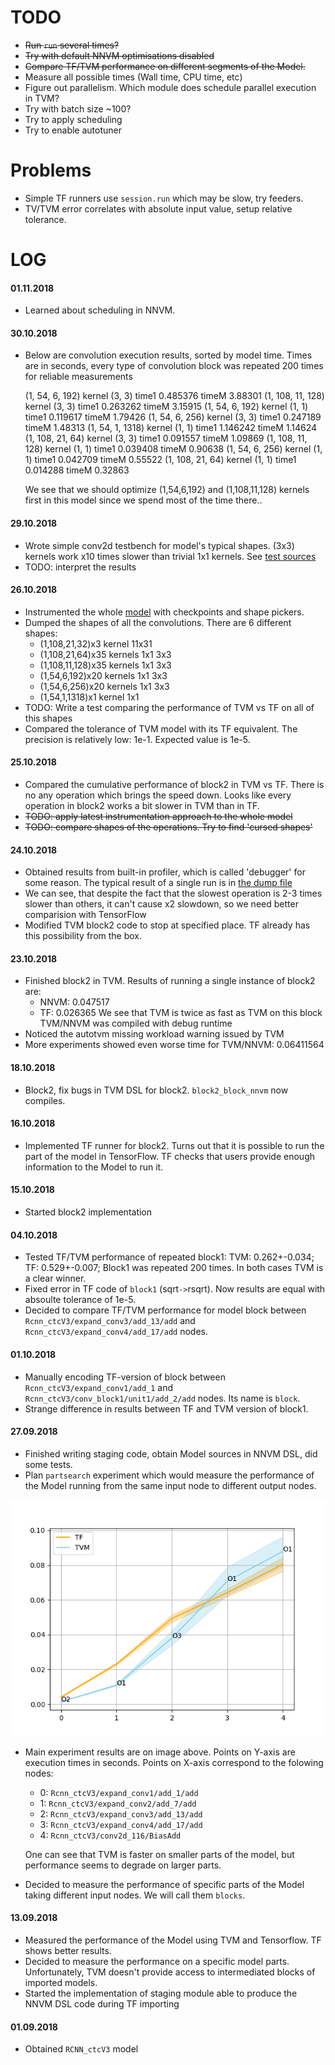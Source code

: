 TODO
====

* ~~Run `run` several times?~~
* ~~Try with default NNVM optimisations disabled~~
* ~~Compare TF/TVM performance on different segments of the Model.~~
* Measure all possible times (Wall time, CPU time, etc)
* Figure out parallelism. Which module does schedule parallel execution in TVM?
* Try with batch size ~100?
* Try to apply scheduling
* Try to enable autotuner

Problems
========

* Simple TF runners use `session.run` which may be slow, try feeders.
* TV/TVM error correlates with absolute input value, setup relative tolerance.


LOG
===

#### 01.11.2018
* Learned about scheduling in NNVM.

#### 30.10.2018
* Below are convolution execution results, sorted by model time.  Times are
  in seconds, every type of convolution block was repeated 200 times for
  reliable measurements

  (1, 54, 6, 192)   kernel (3, 3)  time1 0.485376 timeM 3.88301
  (1, 108, 11, 128) kernel (3, 3)  time1 0.263262 timeM 3.15915
  (1, 54, 6, 192)   kernel (1, 1)  time1 0.119617 timeM 1.79426
  (1, 54, 6, 256)   kernel (3, 3)  time1 0.247189 timeM 1.48313
  (1, 54, 1, 1318)  kernel (1, 1)  time1 1.146242 timeM 1.14624
  (1, 108, 21, 64)  kernel (3, 3)  time1 0.091557 timeM 1.09869
  (1, 108, 11, 128) kernel (1, 1)  time1 0.039408 timeM 0.90638
  (1, 54, 6, 256)   kernel (1, 1)  time1 0.042709 timeM 0.55522
  (1, 108, 21, 64)  kernel (1, 1)  time1 0.014288 timeM 0.32863

  We see that we should optimize (1,54,6,192) and (1,108,11,128) kernels
  first in this model since we spend most of the time there..

#### 29.10.2018
* Wrote simple conv2d testbench for model's typical shapes. (3x3) kernels work
  x10 times slower than trivial 1x1 kernels. See [test sources](./convperf.py)
* TODO: interpret the results

#### 26.10.2018
* Instrumented the whole [model](./model0v2.py) with checkpoints and shape
  pickers.
* Dumped the shapes of all the convolutions. There are 6 different shapes:
  - (1,108,21,32)x3    kernel 11x31
  - (1,108,21,64)x35   kernels 1x1 3x3
  - (1,108,11,128)x35  kernels 1x1 3x3
  - (1,54,6,192)x20    kernels 1x1 3x3
  - (1,54,6,256)x20    kernels 1x1 3x3
  - (1,54,1,1318)x1    kernel 1x1
* TODO: Write a test comparing the performance of TVM vs TF on all of this
  shapes
* Compared the tolerance of TVM model with its TF equivalent. The
  precision is relatively low: 1e-1. Expected value is 1e-5.

#### 25.10.2018
* Compared the cumulative performance of block2 in TVM vs TF. There is no any
  operation which brings the speed down. Looks like every operation in block2 works
  a bit slower in TVM than in TF.
* ~~TODO: apply latest instrumentation approach to the whole model~~
* ~~TODO: compare shapes of the operations. Try to find 'cursed shapes'~~

#### 24.10.2018
* Obtained results from built-in profiler, which is called 'debugger' for some
  reason. The typical result of a single run is in
  [the dump file](./data/block2-timings-sorted.txt)
* We can see, that despite the fact that the slowest operation is 2-3 times
  slower than others, it can't cause x2 slowdown, so we need better
  comparision with TensorFlow
* Modified TVM block2 code to stop at specified place. TF already has this
  possibility from the box.

#### 23.10.2018
* Finished block2 in TVM. Results of running a single instance of block2 are:
  - NNVM: 0.047517
  - TF:   0.026365
  We see that TVM is twice as fast as TVM on this block
  TVM/NNVM was compiled with debug runtime
* Noticed the autotvm missing workload warning issued by TVM
* More experiments showed even worse time for TVM/NNVM: 0.06411564

#### 18.10.2018
* Block2, fix bugs in TVM DSL for block2. `block2_block_nnvm` now compiles.

#### 16.10.2018
* Implemented TF runner for block2. Turns out that it is possible to run the
  part of the model in TensorFlow. TF checks that users provide enough
  information to the Model to run it.

#### 15.10.2018
* Started block2 implementation

#### 04.10.2018
* Tested TF/TVM performance of repeated block1: TVM: 0.262+-0.034; TF:
  0.529+-0.007; Block1 was repeated 200 times. In both cases TVM is a clear
  winner.
* Fixed error in TF code of `block1` (sqrt`->`rsqrt). Now results are equal
  with absoulte tolerance of 1e-5.
* Decided to compare TF/TVM performance for model block between
  `Rcnn_ctcV3/expand_conv3/add_13/add` and `Rcnn_ctcV3/expand_conv4/add_17/add`
  nodes.

#### 01.10.2018
* Manually encoding TF-version of block between `Rcnn_ctcV3/expand_conv1/add_1`
  and `Rcnn_ctcV3/conv_block1/unit1/add_2/add` nodes. Its name is `block`.
* Strange difference in results between TF and TVM version of block1.

#### 27.09.2018
* Finished writing staging code, obtain Model sources in NNVM DSL, did some
  tests.
* Plan `partsearch` experiment which would measure the performance of the Model
  running from the same input node to different output nodes.

![partsearch](./partsearch.png)

* Main experiment results are on image above.
  Points on Y-axis are execution times in seconds.
  Points on X-axis correspond to the folowing nodes:

  - 0: `Rcnn_ctcV3/expand_conv1/add_1/add`
  - 1: `Rcnn_ctcV3/expand_conv2/add_7/add`
  - 2: `Rcnn_ctcV3/expand_conv3/add_13/add`
  - 3: `Rcnn_ctcV3/expand_conv4/add_17/add`
  - 4: `Rcnn_ctcV3/conv2d_116/BiasAdd`

  One can see that TVM is faster on smaller parts of the model, but performance
  seems to degrade on larger parts.
* Decided to measure the performance of specific parts of the Model taking
  different input nodes. We will call them `blocks`.


#### 13.09.2018
* Measured the performance of the Model using TVM and Tensorflow.
  TF shows better results.
* Decided to measure the performance on a specific model parts. Unfortunately,
  TVM doesn't provide access to intermediated blocks of imported models.
* Started the implementation of staging module able to produce the NNVM DSL code
  during TF importing

#### 01.09.2018
* Obtained `RCNN_ctcV3` model

